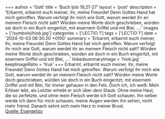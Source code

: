+++
author = 'Gott'
title = 'Buch Ijob 19,21-27'
layout = 'post'
description = 'Erbarmt, erbarmt euch meiner, ihr, meine Freunde! Denn Gottes Hand hat mich getroffen. Warum verfolgt ihr mich wie Gott, warum werdet ihr an meinem Fleisch nicht satt? Würden meine Worte doch geschrieben, würden sie doch in ein Buch eingeritzt, mit eisernem Griffel und mit Blei, ....'
images = ['/symbols/hiob.jpg']
categories = ['LECTIO 1']
tags = ['LECTIO 1']
date = '2024-10-03 06:30:20 +0100'
summary = 'Erbarmt, erbarmt euch meiner, ihr, meine Freunde! Denn Gottes Hand hat mich getroffen. Warum verfolgt ihr mich wie Gott, warum werdet ihr an meinem Fleisch nicht satt? Würden meine Worte doch geschrieben, würden sie doch in ein Buch eingeritzt, mit eisernem Griffel und mit Blei, ....'
linkedsummaryImage = 'hiob.jpg'
keepImageRatio = 'true'
+++
Erbarmt, erbarmt euch meiner, ihr, meine Freunde! Denn Gottes Hand hat mich getroffen.
Warum verfolgt ihr mich wie Gott, warum werdet ihr an meinem Fleisch nicht satt?
Würden meine Worte doch geschrieben, würden sie doch in ein Buch eingeritzt,
mit eisernem Griffel und mit Blei, für immer gehauen in den Fels.<!--more-->
Doch ich, ich weiß: Mein Erlöser lebt, als Letzter erhebt er sich über dem Staub.
Ohne meine Haut, die so zerfetzte, und ohne mein Fleisch werde ich Gott schauen.
Ihn selber werde ich dann für mich schauen; meine Augen werden ihn sehen, nicht mehr fremd. Danach sehnt sich mein Herz in meiner Brust.<br> [Quelle: Evangelizo](https://evangeliumtagfuertag.org/DE/gospel)